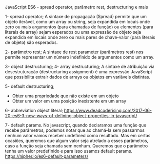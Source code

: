 JavaScript ES6 - spread operator, parâmetro rest, destructuring e mais

1- spread operator;
A sintaxe de propagação (Spread) permite que um objeto iterável, como um array ou string, seja expandida em locais onde zero ou mais argumentos (para chamadas de função) ou elementos (para literais de array) sejam esperados ou uma expressão de objeto seja expandida em locais onde zero ou mais pares de chave-valor (para literais de objeto) são esperados.

2- parâmetro rest;
A sintaxe de rest parameter (parâmetros rest)  nos permite representar um número indefinido de argumentos como um array.

3- object destructuring;
4- array destructuring;
A sintaxe de atribuição via desestruturação (destructuring assignment) é uma expressão JavaScript que possibilita extrair dados de arrays ou objetos em variáveis distintas.

5- default destructuring;
- Obter uma propriedade que não existe em um objeto
- Obter um valor em uma posição inexistente em um array

6- abbreviation object literal;
https://www.deadcoderising.com/2017-06-20-es6-3-new-ways-of-defining-object-properties-in-javascript/

7- default params.
No javascript, quando declaramos uma função que recebe parâmetros, podemos notar que ao chamá-la sem passarmos nenhum valor vamos receber undefined como resultado. Mas em certas ocasiões, queremos que algum valor seja atrelado a esses parâmetros, caso a função seja chamada sem nenhum.
Queremos que o parâmetro tenha um valor predefinido e para isso usamos default params.
https://nipher.io/es6-default-parameters/
